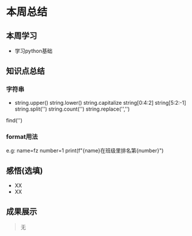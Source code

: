 # 本周总结

## 本周学习



- 学习python基础

## 知识点总结

### 字符串

- string.upper()
string.lower()
string.capitalize
string[0:4:2]
string[5:2:-1]
string.split('')
string.count('')
string.replace('','')


find('')


### format用法
e.g:
name=fz
number=1
print(f"{name}在班级里排名第{number}")



## 感悟(选填)

- XX
- XX

## 成果展示
>无
